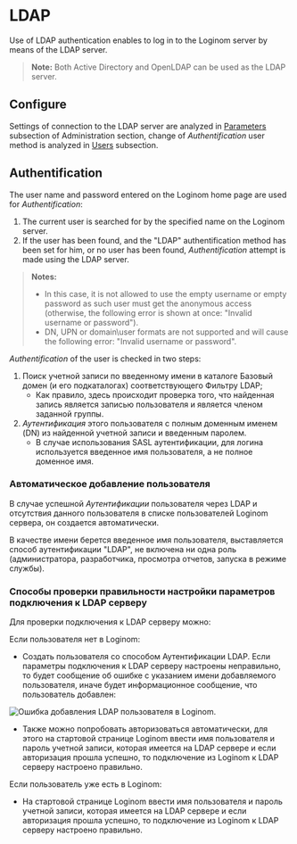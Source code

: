# LDAP

Use of LDAP authentication enables to log in to the Loginom server by means of the LDAP server.

> **Note:** Both Active Directory and OpenLDAP can be used as the LDAP server.

## Configure

Settings of connection to the LDAP server are analyzed in [Parameters](./parameters.md#parametry-ldap) subsection of Administration section, change of *Authentification* user method is analyzed in [Users](./users.md) subsection.

## Authentification

The user name and password entered on the Loginom home page are used for *Authentification*:

1. The current user is searched for by the specified name on the Loginom server.
2. If the user has been found, and the "LDAP" authentification method has been set for him, or no user has been found, *Authentification* attempt is made using the LDAP server.

> **Notes:**
>
> * In this case, it is not allowed to use the empty username or empty password as such user must get the anonymous access (otherwise, the following error is shown at once: "Invalid username or password").
> * DN, UPN or domain\user formats are not supported and will cause the following error: "Invalid username or password".

*Authentification* of the user is checked in two steps:

1. Поиск учетной записи по введенному имени в каталоге Базовый домен (и его подкаталогах) соответствующего Фильтру LDAP;
   * Как правило, здесь происходит проверка того, что найденная запись является записью пользователя и является членом заданной группы.
2. *Аутентификация* этого пользователя с полным доменным именем (DN) из найденной учетной записи и введенным паролем.
   * В случае использования SASL аутентификации, для логина используется введенное имя пользователя, а не полное доменное имя.

### Автоматическое добавление пользователя

В случае успешной *Аутентификации* пользователя через LDAP и отсутствия данного пользователя в списке пользователей Loginom сервера, он создается автоматически.

В качестве имени берется введенное имя пользователя, выставляется способ аутентификации "LDAP", не включена ни одна роль (администратора, разработчика, просмотра отчетов, запуска в режиме службы).

### Способы проверки правильности настройки параметров подключения к LDAP серверу

Для проверки подключения к LDAP серверу можно:

Если пользователя нет в Loginom:

* Создать пользователя со способом Аутентификации LDAP. Если параметры подключения к LDAP серверу настроены неправильно, то будет сообщение об ошибке с указанием имени добавляемого пользователя, иначе будет информационное сообщение, что пользователь добавлен:

![Ошибка добавления LDAP пользователя в Loginom.](./ldap-checkup-1.png)

* Также можно попробовать авторизоваться автоматически, для этого на стартовой странице Loginom ввести имя пользователя и пароль учетной записи, которая имеется на LDAP сервере и если авторизация прошла успешно, то подключение из Loginom к LDAP серверу настроено правильно.

Если пользователь уже есть в Loginom:

* На стартовой странице Loginom ввести имя пользователя и пароль учетной записи, которая имеется на LDAP сервере и если авторизация прошла успешно, то подключение из Loginom к LDAP серверу настроено правильно.
